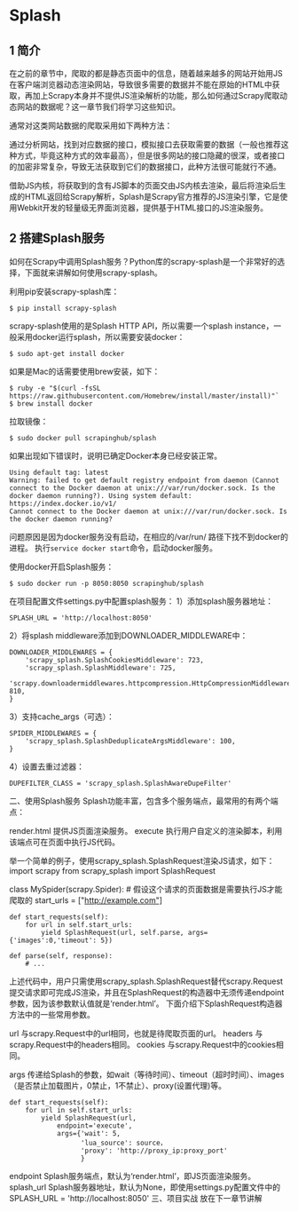 # Splash

## 1 简介
在之前的章节中，爬取的都是静态页面中的信息，随着越来越多的网站开始用JS在客户端浏览器动态渲染网站，导致很多需要的数据并不能在原始的HTML中获取，再加上Scrapy本身并不提供JS渲染解析的功能，那么如何通过Scrapy爬取动态网站的数据呢？这一章节我们将学习这些知识。

通常对这类网站数据的爬取采用如下两种方法：

通过分析网站，找到对应数据的接口，模拟接口去获取需要的数据（一般也推荐这种方式，毕竟这种方式的效率最高），但是很多网站的接口隐藏的很深，或者接口的加密非常复杂，导致无法获取到它们的数据接口，此种方法很可能就行不通。

借助JS内核，将获取到的含有JS脚本的页面交由JS内核去渲染，最后将渲染后生成的HTML返回给Scrapy解析，Splash是Scrapy官方推荐的JS渲染引擎，它是使用Webkit开发的轻量级无界面浏览器，提供基于HTML接口的JS渲染服务。

## 2 搭建Splash服务
如何在Scrapy中调用Splash服务？Python库的scrapy-splash是一个非常好的选择，下面就来讲解如何使用scrapy-splash。

利用pip安装scrapy-splash库：

    $ pip install scrapy-splash

scrapy-splash使用的是Splash HTTP API，所以需要一个splash instance，一般采用docker运行splash，所以需要安装docker：

    $ sudo apt-get install docker
如果是Mac的话需要使用brew安装，如下：

    $ ruby -e "$(curl -fsSL https://raw.githubusercontent.com/Homebrew/install/master/install)"`
    $ brew install docker


拉取镜像：

    $ sudo docker pull scrapinghub/splash
如果出现如下错误时，说明已确定Docker本身已经安装正常。

```
Using default tag: latest
Warning: failed to get default registry endpoint from daemon (Cannot connect to the Docker daemon at unix:///var/run/docker.sock. Is the docker daemon running?). Using system default: https://index.docker.io/v1/
Cannot connect to the Docker daemon at unix:///var/run/docker.sock. Is the docker daemon running?
```
问题原因是因为docker服务没有启动，在相应的/var/run/ 路径下找不到docker的进程。
执行`service docker start`命令，启动docker服务。

使用docker开启Splash服务：

    $ sudo docker run -p 8050:8050 scrapinghub/splash

在项目配置文件settings.py中配置splash服务：
1）添加splash服务器地址：

    SPLASH_URL = 'http://localhost:8050'
2）将splash middleware添加到DOWNLOADER_MIDDLEWARE中：
```
DOWNLOADER_MIDDLEWARES = {
    'scrapy_splash.SplashCookiesMiddleware': 723,
    'scrapy_splash.SplashMiddleware': 725,
    'scrapy.downloadermiddlewares.httpcompression.HttpCompressionMiddleware': 810,
}
```
3）支持cache_args（可选）：
```
SPIDER_MIDDLEWARES = {
    'scrapy_splash.SplashDeduplicateArgsMiddleware': 100,
}
```
4）设置去重过滤器：
```
DUPEFILTER_CLASS = 'scrapy_splash.SplashAwareDupeFilter'
```
二、使用Splash服务
Splash功能丰富，包含多个服务端点，最常用的有两个端点：

render.html
提供JS页面渲染服务。
execute
执行用户自定义的渲染脚本，利用该端点可在页面中执行JS代码。

举一个简单的例子，使用scrapy_splash.SplashRequest渲染JS请求，如下：
import scrapy
from scrapy_splash import SplashRequest

class MySpider(scrapy.Spider):
    # 假设这个请求的页面数据是需要执行JS才能爬取的
    start_urls = ["http://example.com"]

    def start_requests(self):
        for url in self.start_urls:
            yield SplashRequest(url, self.parse, args={'images':0,'timeout': 5})

    def parse(self, response):
        # ...        

上述代码中，用户只需使用scrapy_splash.SplashRequest替代scrapy.Request提交请求即可完成JS渲染，并且在SplashRequest的构造器中无须传递endpoint参数，因为该参数默认值就是‘render.html’。
下面介绍下SplashRequest构造器方法中的一些常用参数。

url
与scrapy.Request中的url相同，也就是待爬取页面的url。
headers
与scrapy.Request中的headers相同。
cookies
与scrapy.Request中的cookies相同。

args
传递给Splash的参数，如wait（等待时间）、timeout（超时时间）、images（是否禁止加载图片，0禁止，1不禁止）、proxy(设置代理)等。

    def start_requests(self):
        for url in self.start_urls:
            yield SplashRequest(url,
                endpoint='execute',
                args={'wait': 5,
                      'lua_source': source，
                      'proxy': 'http://proxy_ip:proxy_port'
                      }


endpoint
Splash服务端点，默认为‘render.html’，即JS页面渲染服务。
splash_url
Splash服务器地址，默认为None，即使用settings.py配置文件中的SPLASH_URL = 'http://localhost:8050'
三、项目实战
放在下一章节讲解
